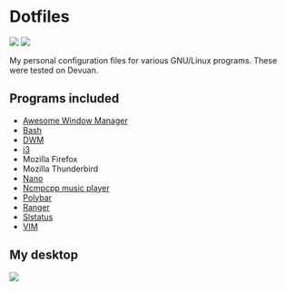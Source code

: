 # Dotfiles

![](https://raw.githubusercontent.com/Babkock/babkock-dotfiles/master/MainImage.png)
![](https://raw.githubusercontent.com/Babkock/babkock-dotfiles/master/pics/collage.png)

My personal configuration files for various GNU/Linux programs. These were tested on Devuan.

## Programs included

* [Awesome Window Manager](https://github.com/awesomeWM/awesome)
* [Bash](https://www.gnu.org/software/bash)
* [DWM](https://dwm.suckless.org)
* [i3](https://github.com/Airblader/i3)
* Mozilla Firefox
* Mozilla Thunderbird
* [Nano](https://www.nano-editor.org)
* [Ncmpcpp music player](https://github.com/arybczak/ncmpcpp)
* [Polybar](https://github.com/jaagr/polybar)
* [Ranger](https://github.com/ranger/ranger)
* [Slstatus](https://github.com/drkhsh/slstatus)
* [VIM](https://www.vim.org)

## My desktop

![](https://raw.githubusercontent.com/Babkock/babkock-dotfiles/master/pics/Clean-Desktop.i3.png)

